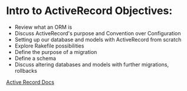 # Intro to ActiveRecord Objectives:

- Review what an ORM is
- Discuss ActiveRecord's purpose and Convention over Configuration
- Setting up our database and models with ActiveRecord from scratch
- Explore Rakefile possibilities
- Define the purpose of a migration
- Define a schema
- Discuss altering databases and models with further migrations, rollbacks

[Active Record Docs](https://guides.rubyonrails.org/active_record_basics.html)
